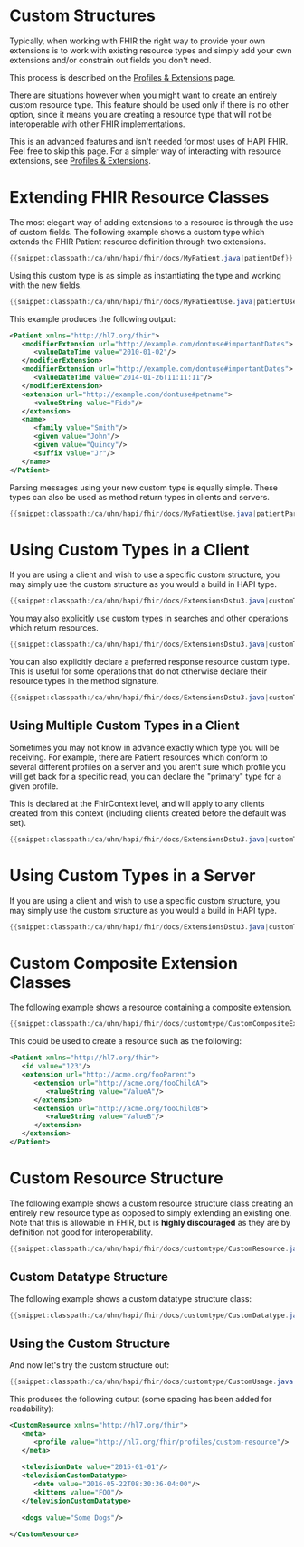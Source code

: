 # Custom Structures

Typically, when working with FHIR the right way to provide your own extensions is to work with existing resource types and simply add your own extensions and/or constrain out fields you don't need.

This process is described on the [Profiles &amp; Extensions](./profiles_and_extensions.html) page.

There are situations however when you might want to create an entirely custom resource type. This feature should be used only if there is no other option, since it means you are creating a resource type that will not be interoperable with other FHIR implementations.

<p class="doc_info_bubble">
This is an advanced features and isn't needed for most uses of HAPI FHIR. Feel free to skip this page. For a simpler way of interacting with resource extensions, see <a href="./profiles_and_extensions.html">Profiles &amp; Extensions</a>.
</p>

# Extending FHIR Resource Classes

The most elegant way of adding extensions to a resource is through the use of custom fields. The following example shows a custom type which extends the FHIR Patient resource definition through two extensions.

```java
{{snippet:classpath:/ca/uhn/hapi/fhir/docs/MyPatient.java|patientDef}}
```

Using this custom type is as simple as instantiating the type and working with the new fields.

```java
{{snippet:classpath:/ca/uhn/hapi/fhir/docs/MyPatientUse.java|patientUse}}
```

This example produces the following output:

```xml
<Patient xmlns="http://hl7.org/fhir">
   <modifierExtension url="http://example.com/dontuse#importantDates">
      <valueDateTime value="2010-01-02"/>
   </modifierExtension>
   <modifierExtension url="http://example.com/dontuse#importantDates">
      <valueDateTime value="2014-01-26T11:11:11"/>
   </modifierExtension>
   <extension url="http://example.com/dontuse#petname">
      <valueString value="Fido"/>
   </extension>
   <name>
      <family value="Smith"/>
      <given value="John"/>
      <given value="Quincy"/>
      <suffix value="Jr"/>
   </name>
</Patient>
```

Parsing messages using your new custom type is equally simple. These types can also be used as method return types in clients and servers.

```java
{{snippet:classpath:/ca/uhn/hapi/fhir/docs/MyPatientUse.java|patientParse}}
```

# Using Custom Types in a Client

If you are using a client and wish to use a specific custom structure, you may simply use the custom structure as you would a build in HAPI type.

```java
{{snippet:classpath:/ca/uhn/hapi/fhir/docs/ExtensionsDstu3.java|customTypeClientSimple}}
```

You may also explicitly use custom types in searches and other operations which return resources.

```java
{{snippet:classpath:/ca/uhn/hapi/fhir/docs/ExtensionsDstu3.java|customTypeClientSearch}}
```

You can also explicitly declare a preferred response resource custom type. This is useful for some operations that do not otherwise declare their resource types in the method signature.

```java
{{snippet:classpath:/ca/uhn/hapi/fhir/docs/ExtensionsDstu3.java|customTypeClientSearch2}}
```

## Using Multiple Custom Types in a Client

Sometimes you may not know in advance exactly which type you will be receiving. For example, there are Patient resources which conform to several different profiles on a server and you aren't sure which profile you will get back for a specific read, you can declare the "primary" type for a given profile.

This is declared at the FhirContext level, and will apply to any clients created from this context (including clients created before the default was set).

```java
{{snippet:classpath:/ca/uhn/hapi/fhir/docs/ExtensionsDstu3.java|customTypeClientDeclared}}
```
# Using Custom Types in a Server

If you are using a client and wish to use a specific custom structure, you may simply use the custom structure as you would a build in HAPI type.

```java
{{snippet:classpath:/ca/uhn/hapi/fhir/docs/ExtensionsDstu3.java|customTypeClientSimple}}
```

# Custom Composite Extension Classes

The following example shows a resource containing a composite extension.

```java
{{snippet:classpath:/ca/uhn/hapi/fhir/docs/customtype/CustomCompositeExtension.java|resource}}
```

This could be used to create a resource such as the	following:

```xml
<Patient xmlns="http://hl7.org/fhir">
   <id value="123"/>
   <extension url="http://acme.org/fooParent">
      <extension url="http://acme.org/fooChildA">
         <valueString value="ValueA"/>
      </extension>
      <extension url="http://acme.org/fooChildB">
         <valueString value="ValueB"/>
      </extension>
   </extension>
</Patient>
```

# Custom Resource Structure

The following example shows a custom resource structure class creating an entirely new resource type as opposed to simply extending an existing one. Note that this is allowable in FHIR, but is **highly discouraged** as they are by definition not good for interoperability.

```java
{{snippet:classpath:/ca/uhn/hapi/fhir/docs/customtype/CustomResource.java|resource}}
``` 

## Custom Datatype Structure

The following example shows a custom datatype structure class:

```java
{{snippet:classpath:/ca/uhn/hapi/fhir/docs/customtype/CustomDatatype.java|datatype}}
```

## Using the Custom Structure

And now let's try the custom structure out:

```java
{{snippet:classpath:/ca/uhn/hapi/fhir/docs/customtype/CustomUsage.java|usage}}
```

This produces the following output (some spacing has been added for readability):

```xml
<CustomResource xmlns="http://hl7.org/fhir">
   <meta>
      <profile value="http://hl7.org/fhir/profiles/custom-resource"/>
   </meta>
   
   <televisionDate value="2015-01-01"/>
   <televisionCustomDatatype>
      <date value="2016-05-22T08:30:36-04:00"/>
      <kittens value="FOO"/>
   </televisionCustomDatatype>
   
   <dogs value="Some Dogs"/>
   
</CustomResource>
```
